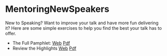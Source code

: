 # MentoringNewSpeakers
 
New to Speaking? Want to improve your talk and have more fun delivering it?
Here are some simple exercises to help you find the best your talk has to offer.

* The Full Pamphlet: [Web](MentoringNewSpeakers.md) [Pdf](pdf/MentoringNewSpeakers.pdf)
* Review the Highlights [Web](ShortReference.md) [Pdf](pdf/ShortReference.pdf)

